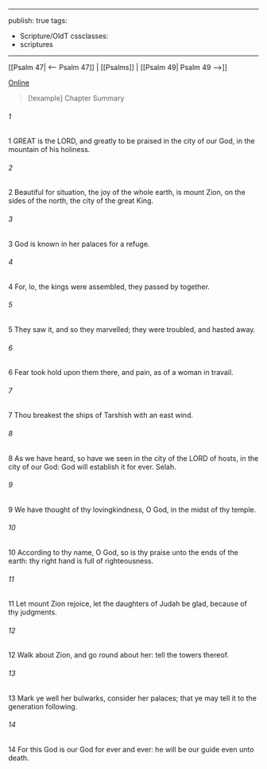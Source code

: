 

---
publish: true
tags:
  - Scripture/OldT
cssclasses:
  - scriptures
---
[[Psalm 47| <-- Psalm 47]] | [[Psalms]] | [[Psalm 49| Psalm 49 -->]]

[Online](https://churchofjesuschrist.org/study/scriptures/ot/ps/48?lang=eng)

>[!example] Chapter Summary
>
###### 1
1 GREAT is the LORD, and greatly to be praised in the city of our God, in the mountain of his holiness.
###### 2
2 Beautiful for situation, the joy of the whole earth, is mount Zion, on the sides of the north, the city of the great King.
###### 3
3 God is known in her palaces for a refuge.
###### 4
4 For, lo, the kings were assembled, they passed by together.
###### 5
5 They saw it, and so they marvelled; they were troubled, and hasted away.
###### 6
6 Fear took hold upon them there, and pain, as of a woman in travail.
###### 7
7 Thou breakest the ships of Tarshish with an east wind.
###### 8
8 As we have heard, so have we seen in the city of the LORD of hosts, in the city of our God: God will establish it for ever.  Selah.
###### 9
9 We have thought of thy lovingkindness, O God, in the midst of thy temple.
###### 10
10 According to thy name, O God, so is thy praise unto the ends of the earth: thy right hand is full of righteousness.
###### 11
11 Let mount Zion rejoice, let the daughters of Judah be glad, because of thy judgments.
###### 12
12 Walk about Zion, and go round about her: tell the towers thereof.
###### 13
13 Mark ye well her bulwarks, consider her palaces; that ye may tell it to the generation following.
###### 14
14 For this God is our God for ever and ever: he will be our guide even unto death.



